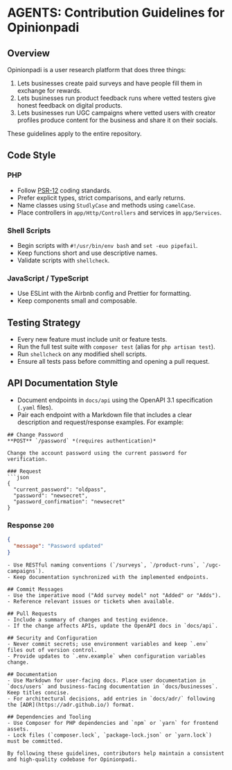 # AGENTS: Contribution Guidelines for Opinionpadi

## Overview
Opinionpadi is a user research platform that does three things:
1. Lets businesses create paid surveys and have people fill them in exchange for rewards.
2. Lets businesses run product feedback runs where vetted testers give honest feedback on digital products.
3. Lets businesses run UGC campaigns where vetted users with creator profiles produce content for the business and share it on their socials.

These guidelines apply to the entire repository.

## Code Style
### PHP
- Follow [PSR-12](https://www.php-fig.org/psr/psr-12/) coding standards.
- Prefer explicit types, strict comparisons, and early returns.
- Name classes using `StudlyCase` and methods using `camelCase`.
- Place controllers in `app/Http/Controllers` and services in `app/Services`.

### Shell Scripts
- Begin scripts with `#!/usr/bin/env bash` and `set -euo pipefail`.
- Keep functions short and use descriptive names.
- Validate scripts with `shellcheck`.

### JavaScript / TypeScript
- Use ESLint with the Airbnb config and Prettier for formatting.
- Keep components small and composable.

## Testing Strategy
- Every new feature must include unit or feature tests.
- Run the full test suite with `composer test` (alias for `php artisan test`).
- Run `shellcheck` on any modified shell scripts.
- Ensure all tests pass before committing and opening a pull request.

## API Documentation Style
- Document endpoints in `docs/api` using the OpenAPI 3.1 specification (`.yaml` files).
- Pair each endpoint with a Markdown file that includes a clear description and request/response examples. For example:

```
## Change Password
**POST** `/password` *(requires authentication)*

Change the account password using the current password for verification.

### Request
```json
{
  "current_password": "oldpass",
  "password": "newsecret",
  "password_confirmation": "newsecret"
}
```

### Response `200`
```json
{
  "message": "Password updated"
}
```
```
- Use RESTful naming conventions (`/surveys`, `/product-runs`, `/ugc-campaigns`).
- Keep documentation synchronized with the implemented endpoints.

## Commit Messages
- Use the imperative mood ("Add survey model" not "Added" or "Adds").
- Reference relevant issues or tickets when available.

## Pull Requests
- Include a summary of changes and testing evidence.
- If the change affects APIs, update the OpenAPI docs in `docs/api`.

## Security and Configuration
- Never commit secrets; use environment variables and keep `.env` files out of version control.
- Provide updates to `.env.example` when configuration variables change.

## Documentation
- Use Markdown for user-facing docs. Place user documentation in `docs/users` and business-facing documentation in `docs/businesses`. Keep titles concise.
- For architectural decisions, add entries in `docs/adr/` following the [ADR](https://adr.github.io/) format.

## Dependencies and Tooling
- Use Composer for PHP dependencies and `npm` or `yarn` for frontend assets.
- Lock files (`composer.lock`, `package-lock.json` or `yarn.lock`) must be committed.

By following these guidelines, contributors help maintain a consistent and high-quality codebase for Opinionpadi.
